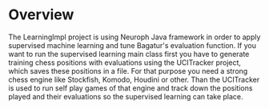 # Overview

The LearningImpl project is using Neuroph Java framework in order to apply supervised machine learning and tune Bagatur's evaluation function. If you want to run the supervised learning main class first you have to generate training chess positions with evaluations using the UCITracker project, which saves these positions in a file. For that purpose you need a strong chess engine like Stockfish, Komodo, Houdini or other. Than the UCITracker is used to run self play games of that engine and track down the positions played and their evaluations so the supervised learning can take place.
